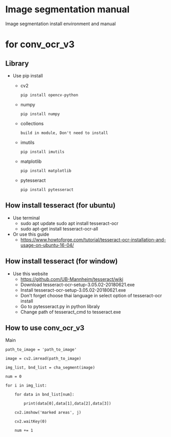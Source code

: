 # Image segmentation manual
Image segmentation install environment and manual

# for conv_ocr_v3

## Library
- Use pip install
  - cv2 
   
        pip install opencv-python
  - numpy 
  
        pip install numpy
  - collections 
  
        build in module, Don't need to install
  - imutils 
  
        pip install imutils
  - matplotlib 
  
        pip install matplotlib
  - pytesseract 
  
        pip install pytesseract

## How install tesseract (for ubuntu)
- Use terminal
  - sudo apt update sudo apt install tesseract-ocr
  - sudo apt-get install tesseract-ocr-all
- Or use this guide
  - https://www.howtoforge.com/tutorial/tesseract-ocr-installation-and-usage-on-ubuntu-16-04/
 
## How install tesseract (for window)
- Use this website
  - https://github.com/UB-Mannheim/tesseract/wiki
  - Download tesseract-ocr-setup-3.05.02-20180621.exe
  - Install tesseract-ocr-setup-3.05.02-20180621.exe
  - Don't forget choose thai language in select option of tesseract-ocr install
  - Go to pytesseract.py in python libraly
  - Change path of tesseract_cmd to tesseract.exe
  
## How to use conv_ocr_v3
Main

    path_to_image = 'path_to_image'

    image = cv2.imread(path_to_image)

    img_list, bnd_list = cha_segment(image)

    num = 0

    for i in img_list:

        for data in bnd_list[num]:
  
            print(data[0],data[1],data[2],data[3])
    
        cv2.imshow('marked areas', j)
  
        cv2.waitKey(0)
  
        num += 1
